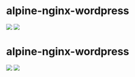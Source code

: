 # alpine-nginx-wordpress

[![](https://images.microbadger.com/badges/version/combro2k/alpine-nginx-wordpress:php7.svg)](https://microbadger.com/images/combro2k/alpine-nginx-wordpress:php7 "Get your own version badge on microbadger.com")
[![](https://images.microbadger.com/badges/image/combro2k/alpine-nginx-wordpress:php7.svg)](https://microbadger.com/images/combro2k/alpine-nginx-wordpress:php7 "Get your own image badge on microbadger.com")
# alpine-nginx-wordpress

[![](https://images.microbadger.com/badges/version/combro2k/alpine-nginx-wordpress.svg)](https://microbadger.com/images/combro2k/alpine-nginx-wordpress "Get your own version badge on microbadger.com")
[![](https://images.microbadger.com/badges/image/combro2k/alpine-nginx-wordpress.svg)](https://microbadger.com/images/combro2k/alpine-nginx-wordpress "Get your own image badge on microbadger.com")
